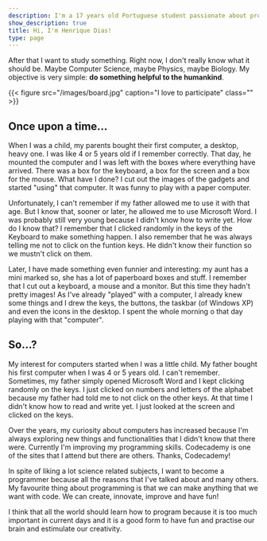 ```yaml
---
description: I'm a 17 years old Portuguese student passionate about programming and addicted to music and photography. I love the idea of improving the world using technology.
show_description: true
title: Hi, I'm Henrique Dias!
type: page
---
```


After that I want to study something. Right now, I don't really know what it should be. Maybe Computer Science, maybe Physics, maybe Biology. My objective is very simple: **do something helpful to the humankind**.

{{< figure src="/images/board.jpg" caption="I love to participate" class="" >}}

## Once upon a time...

When I was a child, my parents bought their first computer, a desktop, heavy one. I was like 4 or 5 years old if I remember correctly. That day, he mounted the computer and I was left with the boxes where everything have arrived. There was a box for the keyboard, a box for the screen and a box for the mouse. What have I done? I cut out the images of the gadgets and started "using" that computer. It was funny to play with a paper computer.

Unfortunately, I can't remember if my father allowed me to use it with that age. But I know that, sooner or later, he allowed me to use Microsoft Word. I was probably still very young because I didn't know how to write yet. How do I know that? I remember that I clicked randomly in the keys of the Keyboard to make something happen. I also remember that he was always telling me not to click on the funtion keys. He didn't know their function so we mustn't click on them.

Later, I have made something even funnier and interesting: my aunt has a mini marked so, she has a lot of paperboard boxes and stuff. I remember that I cut out a keyboard, a mouse and a monitor. But this time they hadn't pretty images! As I've already "played" with a computer, I already knew some things and I drew the keys, the buttons, the taskbar (of Windows XP) and even the icons in the desktop. I spent the whole morning o that day playing with that "computer".

## So...?

My interest for computers started when I was a little child. My father bought his first computer when I was 4 or 5 years old. I can't remember. Sometimes, my father simply opened Microsoft Word and I kept clicking randomly on the keys. I just clicked on numbers and letters of the alphabet because my father had told me to not click on the other keys. At that time I didn't know how to read and write yet. I just looked at the screen and clicked on the keys.

Over the years, my curiosity about computers has increased because I'm always exploring new things and functionalities that I didn't know that there were. Currently I'm improving my programming skills. Codecademy is one of the sites that I attend but there are others. Thanks, Codecademy!

In spite of liking a lot science related subjects, I want to become a programmer because all the reasons that I've talked about and many others. My favourite thing about programming is that we can make anything that we want with code. We can create, innovate, improve and have fun!  

I think that all the world should learn how to program because it is too much important in current days and it is a good form to have fun and practise our brain and estimulate our creativity.
